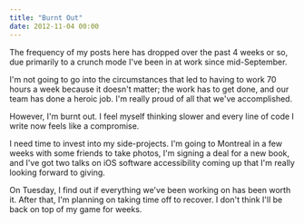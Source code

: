 ```yaml
---
title: "Burnt Out"
date: 2012-11-04 00:00
---
```


<import><p>The frequency of my posts here has dropped over the past 4 weeks or so, due primarily to a crunch mode I've been in at work since mid-September. </p>

<p>I'm not going to go into the circumstances that led to having to work 70 hours a week because it doesn't matter; the work has to get done, and our team has done a heroic job. I'm really proud of all that we've accomplished.</p>

<p>However, I'm burnt out. I feel myself thinking slower and every line of code I write now feels like a compromise.</p>

<p>I need time to invest into my side-projects. I'm going to Montreal in a few weeks with some friends to take photos, I'm signing a deal for a new book, and I've got two talks on iOS software accessibility coming up that I'm really looking forward to giving.</p>

<p>On Tuesday, I find out if everything we've been working on has been worth it. After that, I'm planning on taking time off to recover. I don't think I'll be back on top of my game for weeks. </p></import>

<!-- more -->

